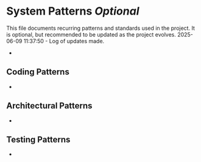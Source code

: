 # System Patterns _Optional_

This file documents recurring patterns and standards used in the project.
It is optional, but recommended to be updated as the project evolves.
2025-06-09 11:37:50 - Log of updates made.

-

## Coding Patterns

-

## Architectural Patterns

-

## Testing Patterns

-
